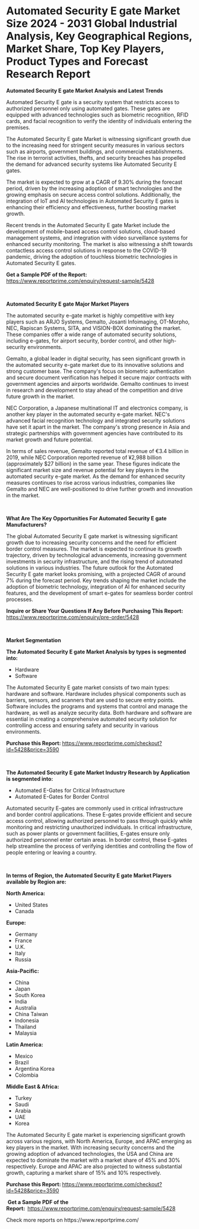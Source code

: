 <p><h1>Automated Security E gate Market Size 2024 - 2031 Global Industrial Analysis, Key Geographical Regions, Market Share, Top Key Players, Product Types and Forecast Research Report</h1></p><p><strong>Automated Security E gate Market Analysis and Latest Trends</strong></p>
<p><p>Automated Security E gate is a security system that restricts access to authorized personnel only using automated gates. These gates are equipped with advanced technologies such as biometric recognition, RFID cards, and facial recognition to verify the identity of individuals entering the premises.</p><p>The Automated Security E gate Market is witnessing significant growth due to the increasing need for stringent security measures in various sectors such as airports, government buildings, and commercial establishments. The rise in terrorist activities, thefts, and security breaches has propelled the demand for advanced security systems like Automated Security E gates.</p><p>The market is expected to grow at a CAGR of 9.30% during the forecast period, driven by the increasing adoption of smart technologies and the growing emphasis on secure access control solutions. Additionally, the integration of IoT and AI technologies in Automated Security E gates is enhancing their efficiency and effectiveness, further boosting market growth.</p><p>Recent trends in the Automated Security E gate Market include the development of mobile-based access control solutions, cloud-based management systems, and integration with video surveillance systems for enhanced security monitoring. The market is also witnessing a shift towards contactless access control solutions in response to the COVID-19 pandemic, driving the adoption of touchless biometric technologies in Automated Security E gates.</p></p>
<p><strong>Get a Sample PDF of the Report:&nbsp;</strong> <a href="https://www.reportprime.com/enquiry/request-sample/5428">https://www.reportprime.com/enquiry/request-sample/5428</a></p>
<p>&nbsp;</p>
<p><strong>Automated Security E gate Major Market Players</strong></p>
<p><p>The automated security e-gate market is highly competitive with key players such as ARJO Systems, Gemalto, Josanti Infoimaging, OT-Morpho, NEC, Rapiscan Systems, SITA, and VISION-BOX dominating the market. These companies offer a wide range of automated security solutions, including e-gates, for airport security, border control, and other high-security environments.</p><p>Gemalto, a global leader in digital security, has seen significant growth in the automated security e-gate market due to its innovative solutions and strong customer base. The company's focus on biometric authentication and secure document verification has helped it secure major contracts with government agencies and airports worldwide. Gemalto continues to invest in research and development to stay ahead of the competition and drive future growth in the market.</p><p>NEC Corporation, a Japanese multinational IT and electronics company, is another key player in the automated security e-gate market. NEC's advanced facial recognition technology and integrated security solutions have set it apart in the market. The company's strong presence in Asia and strategic partnerships with government agencies have contributed to its market growth and future potential.</p><p>In terms of sales revenue, Gemalto reported total revenue of €3.4 billion in 2019, while NEC Corporation reported revenue of ¥2,988 billion (approximately $27 billion) in the same year. These figures indicate the significant market size and revenue potential for key players in the automated security e-gate market. As the demand for enhanced security measures continues to rise across various industries, companies like Gemalto and NEC are well-positioned to drive further growth and innovation in the market.</p></p>
<p>&nbsp;</p>
<p><strong>What Are The Key Opportunities For Automated Security E gate Manufacturers?</strong></p>
<p><p>The global Automated Security E gate market is witnessing significant growth due to increasing security concerns and the need for efficient border control measures. The market is expected to continue its growth trajectory, driven by technological advancements, increasing government investments in security infrastructure, and the rising trend of automated solutions in various industries. The future outlook for the Automated Security E gate market looks promising, with a projected CAGR of around 7% during the forecast period. Key trends shaping the market include the adoption of biometric technology, integration of AI for enhanced security features, and the development of smart e-gates for seamless border control processes.</p></p>
<p><strong>Inquire or Share Your Questions If Any Before Purchasing This Report:</strong> <a href="https://www.reportprime.com/enquiry/pre-order/5428">https://www.reportprime.com/enquiry/pre-order/5428</a></p>
<p>&nbsp;</p>
<p><strong>Market Segmentation</strong></p>
<p><strong>The Automated Security E gate Market Analysis by types is segmented into:</strong></p>
<p><ul><li>Hardware</li><li>Software</li></ul></p>
<p><p>The Automated Security E gate market consists of two main types: hardware and software. Hardware includes physical components such as barriers, sensors, and scanners that are used to secure entry points. Software includes the programs and systems that control and manage the hardware, as well as analyze security data. Both hardware and software are essential in creating a comprehensive automated security solution for controlling access and ensuring safety and security in various environments.</p></p>
<p><strong>Purchase this Report:&nbsp;</strong><a href="https://www.reportprime.com/checkout?id=5428&price=3590">https://www.reportprime.com/checkout?id=5428&price=3590</a></p>
<p>&nbsp;</p>
<p><strong>The Automated Security E gate Market Industry Research by Application is segmented into:</strong></p>
<p><ul><li>Automated E-Gates for Critical Infrastructure</li><li>Automated E-Gates for Border Control</li></ul></p>
<p><p>Automated security E-gates are commonly used in critical infrastructure and border control applications. These E-gates provide efficient and secure access control, allowing authorized personnel to pass through quickly while monitoring and restricting unauthorized individuals. In critical infrastructure, such as power plants or government facilities, E-gates ensure only authorized personnel enter certain areas. In border control, these E-gates help streamline the process of verifying identities and controlling the flow of people entering or leaving a country.</p></p>
<p>&nbsp;</p>
<p><strong>In terms of Region, the Automated Security E gate Market Players available by Region are:</strong></p>
<p>
    <p> <strong> North America: </strong>
        <ul>
            <li>United States</li>
            <li>Canada</li>
        </ul>
        </p> 
    <p> <strong> Europe: </strong>
        <ul>
            <li>Germany</li>
            <li>France</li>
            <li>U.K.</li>
            <li>Italy</li>
            <li>Russia</li>
        </ul>
        </p> 
    <p> <strong> Asia-Pacific: </strong>
        <ul>
            <li>China</li>
            <li>Japan</li>
            <li>South Korea</li>
            <li>India</li>
            <li>Australia</li>
            <li>China Taiwan</li>
            <li>Indonesia</li>
            <li>Thailand</li>
            <li>Malaysia</li>
        </ul>
        </p> 
    <p> <strong> Latin America: </strong>
        <ul>
            <li>Mexico</li>
            <li>Brazil</li>
            <li>Argentina Korea</li>
            <li>Colombia</li>
        </ul>
        </p> 
    <p> <strong> Middle East & Africa: </strong>
        <ul>
            <li>Turkey</li>
            <li>Saudi</li>
            <li>Arabia</li>
            <li>UAE</li>
            <li>Korea</li>
        </ul>
    </p>
    </p>
<p><p>The Automated Security E gate market is experiencing significant growth across various regions, with North America, Europe, and APAC emerging as key players in the market. With increasing security concerns and the growing adoption of advanced technologies, the USA and China are expected to dominate the market with a market share of 45% and 30% respectively. Europe and APAC are also projected to witness substantial growth, capturing a market share of 15% and 10% respectively.</p></p>
<p><strong>Purchase this Report: </strong><a href="https://www.reportprime.com/checkout?id=5428&price=3590">https://www.reportprime.com/checkout?id=5428&price=3590</a></p>
<p>&nbsp;<strong>Get a Sample PDF of the Report:&nbsp;&nbsp;</strong><a href="https://www.reportprime.com/enquiry/request-sample/5428">https://www.reportprime.com/enquiry/request-sample/5428</a></p>
<p><strong></strong></p>
<p>Check more reports on https://www.reportprime.com/</p>